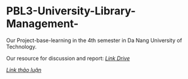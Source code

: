 # PBL3-University-Library-Management-
Our Project-base-learning in the 4th semester in Da Nang University of Technology. 

Our resource for discussion and report: [*Link Drive*](https://drive.google.com/drive/folders/1iLCj1CtAlukUojYR_LChMszfc8QV9YGu?usp=share_link)

 [*Link thảo luận*](https://sincere-allosaurus-49f.notion.site/C-u-tr-c-code-0b8815c6ce974549ac6d5fa2287df30c)
